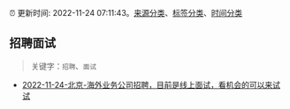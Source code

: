 :alarm_clock: 更新时间: 2022-11-24 07:11:43。[来源分类](../README.md)、[标签分类](../TAGS.md)、[时间分类](../TIMELINE.md)

## 招聘面试


> 关键字：`招聘`、`面试`



- [2022-11-24-北京-海外业务公司招聘，目前是线上面试，看机会的可以来试试](https://www.v2ex.com/t/897559) 